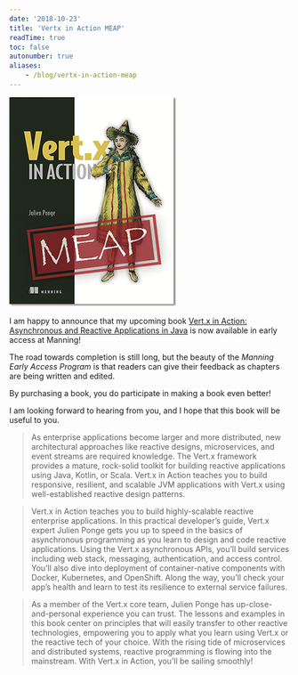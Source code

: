 ```yaml
---
date: '2018-10-23'
title: 'Vertx in Action MEAP'
readTime: true
toc: false
autonumber: true
aliases:
    - /blog/vertx-in-action-meap
---
```


[![Cover of Vert.x in Action](./MEAP-cover.png)](https://www.manning.com/books/vertx-in-action?a_aid=vertx-in-action&a_bid=22152024)

I am happy to announce that my upcoming book [Vert.x in Action: Asynchronous and Reactive Applications in Java](https://www.manning.com/books/vertx-in-action?a_aid=vertx-in-action&a_bid=22152024) is now available in early access at Manning!

The road towards completion is still long, but the beauty of the _Manning Early Access Program_ is that readers can give their feedback as chapters are being written and edited.

By purchasing a book, you do participate in making a book even better!

I am looking forward to hearing from you, and I hope that this book will be useful to you.

> As enterprise applications become larger and more distributed, new architectural approaches like reactive designs, microservices, and event streams are required knowledge. The Vert.x framework provides a mature, rock-solid toolkit for building reactive applications using Java, Kotlin, or Scala. Vert.x in Action teaches you to build responsive, resilient, and scalable JVM applications with Vert.x using well-established reactive design patterns.

> Vert.x in Action teaches you to build highly-scalable reactive enterprise applications. In this practical developer’s guide, Vert.x expert Julien Ponge gets you up to speed in the basics of asynchronous programming as you learn to design and code reactive applications. Using the Vert.x asynchronous APIs, you’ll build services including web stack, messaging, authentication, and access control. You’ll also dive into deployment of container-native components with Docker, Kubernetes, and OpenShift. Along the way, you’ll check your app’s health and learn to test its resilience to external service failures.

> As a member of the Vert.x core team, Julien Ponge has up-close-and-personal experience you can trust. The lessons and examples in this book center on principles that will easily transfer to other reactive technologies, empowering you to apply what you learn using Vert.x or the reactive tech of your choice. With the rising tide of microservices and distributed systems, reactive programming is flowing into the mainstream. With Vert.x in Action, you’ll be sailing smoothly!
